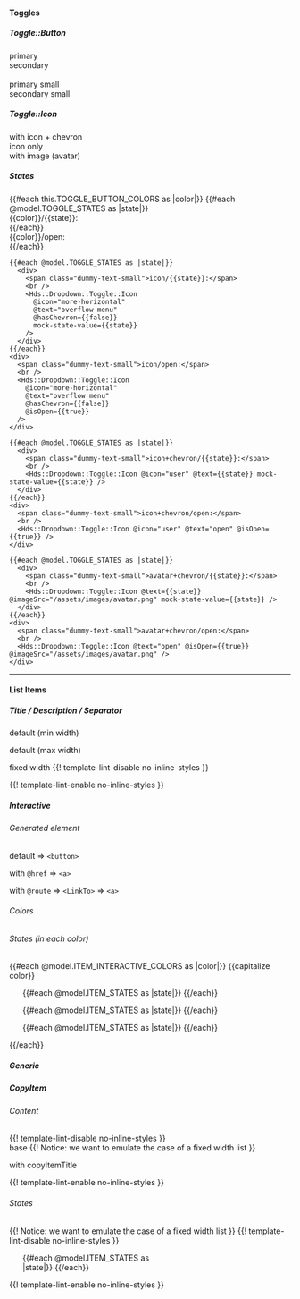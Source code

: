 <section data-test-percy data-section="showcase">
  <h4 class="dummy-h4">Toggles</h4>
  <h5 class="dummy-h5">Toggle::Button</h5>
  <div class="dummy-dropdown-toggle-button-sample">
    <div>
      <span class="dummy-text-small">primary</span>
      <Hds::Dropdown::Toggle::Button @text="Lorem ipsum" />
    </div>
    <div>
      <span class="dummy-text-small">secondary</span>
      <Hds::Dropdown::Toggle::Button @text="Lorem ipsum" @color="secondary" />
    </div>
  </div>
  <br />
  <div class="dummy-dropdown-toggle-button-sample">
    <div>
      <span class="dummy-text-small">primary small</span>
      <Hds::Dropdown::Toggle::Button @text="Lorem ipsum" @size="small" />
    </div>
    <div>
      <span class="dummy-text-small">secondary small</span>
      <Hds::Dropdown::Toggle::Button @text="Lorem ipsum" @size="small" @color="secondary" />
    </div>
  </div>
  <h5 class="dummy-h5">Toggle::Icon</h5>
  <div class="dummy-dropdown-toggle-icon-sample">
    <div>
      <span class="dummy-text-small">with icon + chevron</span>
      <Hds::Dropdown::Toggle::Icon @icon="user" @text="user menu" />
    </div>
    <div>
      <span class="dummy-text-small">icon only</span>
      <Hds::Dropdown::Toggle::Icon @icon="more-horizontal" @hasChevron={{false}} @text="overflow menu" />
    </div>
    <div>
      <span class="dummy-text-small">with image (avatar)</span>
      <Hds::Dropdown::Toggle::Icon @imageSrc="/assets/images/avatar.png" @text="user menu" />
    </div>
  </div>
  <h5 class="dummy-h5">States</h5>
  <div class="dummy-dropdown-toggle-states-grid">
    {{#each this.TOGGLE_BUTTON_COLORS as |color|}}
      {{#each @model.TOGGLE_STATES as |state|}}
        <div>
          <span class="dummy-text-small">{{color}}/{{state}}:</span>
          <br />
          <Hds::Dropdown::Toggle::Button @text={{capitalize state}} @color={{color}} mock-state-value={{state}} />
        </div>
      {{/each}}
      <div>
        <span class="dummy-text-small">{{color}}/open:</span>
        <br />
        <Hds::Dropdown::Toggle::Button @text="Opened" @isOpen={{true}} @color={{color}} />
      </div>
    {{/each}}

    {{#each @model.TOGGLE_STATES as |state|}}
      <div>
        <span class="dummy-text-small">icon/{{state}}:</span>
        <br />
        <Hds::Dropdown::Toggle::Icon
          @icon="more-horizontal"
          @text="overflow menu"
          @hasChevron={{false}}
          mock-state-value={{state}}
        />
      </div>
    {{/each}}
    <div>
      <span class="dummy-text-small">icon/open:</span>
      <br />
      <Hds::Dropdown::Toggle::Icon
        @icon="more-horizontal"
        @text="overflow menu"
        @hasChevron={{false}}
        @isOpen={{true}}
      />
    </div>

    {{#each @model.TOGGLE_STATES as |state|}}
      <div>
        <span class="dummy-text-small">icon+chevron/{{state}}:</span>
        <br />
        <Hds::Dropdown::Toggle::Icon @icon="user" @text={{state}} mock-state-value={{state}} />
      </div>
    {{/each}}
    <div>
      <span class="dummy-text-small">icon+chevron/open:</span>
      <br />
      <Hds::Dropdown::Toggle::Icon @icon="user" @text="open" @isOpen={{true}} />
    </div>

    {{#each @model.TOGGLE_STATES as |state|}}
      <div>
        <span class="dummy-text-small">avatar+chevron/{{state}}:</span>
        <br />
        <Hds::Dropdown::Toggle::Icon @text={{state}} @imageSrc="/assets/images/avatar.png" mock-state-value={{state}} />
      </div>
    {{/each}}
    <div>
      <span class="dummy-text-small">avatar+chevron/open:</span>
      <br />
      <Hds::Dropdown::Toggle::Icon @text="open" @isOpen={{true}} @imageSrc="/assets/images/avatar.png" />
    </div>
  </div>

  <hr class="dummy-divider" />

  <h4 class="dummy-h4">List Items</h4>

  <h5 class="dummy-h5">Title / Description / Separator</h5>
  <div class="dummy-dropdown-list-items-base-sample">
    <div>
      <span class="dummy-text-small">default (min width)</span>
      <ul class="hds-dropdown-list">
        <Hds::Dropdown::ListItem::Title @text="A simple title" />
        <Hds::Dropdown::ListItem::Description @text="A description." />
        <Hds::Dropdown::ListItem::Separator />
        <Hds::Dropdown::ListItem::Interactive @route="index" @text="Item" />
      </ul>
    </div>
    <div>
      <span class="dummy-text-small">default (max width)</span>
      <ul class="hds-dropdown-list">
        <Hds::Dropdown::ListItem::Title
          @text="A longer title that could span multiple lines if the characters surpass a certain length"
        />
        <Hds::Dropdown::ListItem::Description
          @text="A longer description that could span on multiple lines if the number of characters require more width than the dropdown provides by default."
        />
        <Hds::Dropdown::ListItem::Separator />
        <Hds::Dropdown::ListItem::Interactive
          @route="index"
          @text="A longer item that could span multiple lines if the characters surpass a certain length"
        />
      </ul>
    </div>
    <div>
      <span class="dummy-text-small">fixed width</span>
      {{! template-lint-disable no-inline-styles }}
      <ul class="hds-dropdown-list" style="width: 250px">
        <Hds::Dropdown::ListItem::Title
          @text="A longer title that could span multiple lines if the characters surpass a certain length"
        />
        <Hds::Dropdown::ListItem::Description
          @text="A longer description that could span on multiple lines if the number of characters require more width than the dropdown provides by default."
        />
        <Hds::Dropdown::ListItem::Separator />
        <Hds::Dropdown::ListItem::Interactive
          @route="index"
          @text="A longer item that could span multiple lines if the characters surpass a certain length"
        />
      </ul>
      {{! template-lint-enable no-inline-styles }}
    </div>
  </div>

  <h5 class="dummy-h5">Interactive</h5>
  <h6 class="dummy-h6">Generated element</h6>
  <div class="dummy-dropdown-list-items-base-sample">
    <div>
      <span class="dummy-text-small">default ⇒ <code class="dummy-code">&lt;button&gt;</code></span>
      <br />
      <ul class="hds-dropdown-list">
        <Hds::Dropdown::ListItem::Interactive @text="Lorem ipsum dolor" />
      </ul>
    </div>
    <div>
      <span class="dummy-text-small">with
        <code class="dummy-code">@href</code>
        ⇒
        <code class="dummy-code">&lt;a&gt;</code></span>
      <br />
      <ul class="hds-dropdown-list">
        <Hds::Dropdown::ListItem::Interactive @href="/" @text="Lorem ipsum dolor" />
      </ul>
    </div>
    <div>
      <span class="dummy-text-small">with
        <code class="dummy-code">@route</code>
        ⇒
        <code class="dummy-code">&lt;LinkTo&gt;</code>
        ⇒
        <code class="dummy-code">&lt;a&gt;</code></span>
      <br />
      <ul class="hds-dropdown-list">
        <Hds::Dropdown::ListItem::Interactive @route="index" @text="Lorem ipsum dolor" />
      </ul>
    </div>
  </div>

  <h6 class="dummy-h6">Colors</h6>
  <div class="dummy-dropdown-list-items-base-sample">
    <ul class="hds-dropdown-list">
      <Hds::Dropdown::ListItem::Interactive @icon="settings" @text="action (default)" @color="action" />
    </ul>
    <ul class="hds-dropdown-list">
      <Hds::Dropdown::ListItem::Interactive @icon="trash" @text="critical" @color="critical" />
    </ul>
  </div>
  <h6 class="dummy-h6">States (in each color)</h6>
  {{#each @model.ITEM_INTERACTIVE_COLORS as |color|}}
    <span class="dummy-text-small">{{capitalize color}}</span>
    <div class="dummy-dropdown-list-items-base-sample">
      <ul class="hds-dropdown-list">
        {{#each @model.ITEM_STATES as |state|}}
          <Hds::Dropdown::ListItem::Interactive @text={{state}} @color={{color}} mock-state-value={{state}} />
        {{/each}}
        <Hds::Dropdown::ListItem::Separator />
        <Hds::Dropdown::ListItem::Interactive @text="loading" @color={{color}} @isLoading={{true}} />
      </ul>
      <ul class="hds-dropdown-list">
        {{#each @model.ITEM_STATES as |state|}}
          <Hds::Dropdown::ListItem::Interactive
            @icon={{if (eq color "critical") "trash" "settings"}}
            @text="{{state}} with icon"
            @color={{color}}
            mock-state-value={{state}}
          />
        {{/each}}
        <Hds::Dropdown::ListItem::Separator />
        <Hds::Dropdown::ListItem::Interactive
          @icon={{if (eq color "critical") "trash" "settings"}}
          @text="loading with icon"
          @color={{color}}
          @isLoading={{true}}
        />
      </ul>
      <ul class="hds-dropdown-list">
        {{#each @model.ITEM_STATES as |state|}}
          <Hds::Dropdown::ListItem::Interactive
            @icon={{if (eq color "critical") "trash" "settings"}}
            @text="{{state}} with a longer text string that may wrap since max-width is defined on the container"
            @color={{color}}
            mock-state-value={{state}}
          />
        {{/each}}
      </ul>
    </div>
  {{/each}}

  <h5 class="dummy-h5">Generic</h5>
  <div class="dummy-dropdown-list-items-base-sample">
    <ul class="hds-dropdown-list">
      <Hds::Dropdown::ListItem::Generic>
        <Doc::Placeholder @text="some generic content here" @width="200" @height="40" @background="#e1f5fe" />
      </Hds::Dropdown::ListItem::Generic>
    </ul>
  </div>

  <h5 class="dummy-h5">CopyItem</h5>
  <h6 class="dummy-h6">Content</h6>
  <div class="dummy-dropdown-list-items-base-sample">
    {{! template-lint-disable no-inline-styles }}
    <div>
      <span class="dummy-text-small">base</span>
      {{! Notice: we want to emulate the case of a fixed width list }}
      <ul class="hds-dropdown-list" style="width: 250px">
        <Hds::Dropdown::ListItem::CopyItem @text="91ee1e8ef65b337f0e70d793f456c71d" />
      </ul>
    </div>
    <div>
      <span class="dummy-text-small">with copyItemTitle</span>
      <ul class="hds-dropdown-list" style="width: 250px">
        <Hds::Dropdown::ListItem::CopyItem
          @copyItemTitle="Lorem ipsum dolor"
          @text="91ee1e8ef65b337f0e70d793f456c71d"
        />
      </ul>
    </div>
    {{! template-lint-enable no-inline-styles }}
  </div>
  <h6 class="dummy-h6">States</h6>
  <div class="dummy-dropdown-list-items-base-sample">
    {{! Notice: we want to emulate the case of a fixed width list }}
    {{! template-lint-disable no-inline-styles }}
    <ul class="hds-dropdown-list" style="width: 250px">
      {{#each @model.ITEM_STATES as |state|}}
        <Hds::Dropdown::ListItem::CopyItem
          @text="{{state}}: 91ee1e8ef65b337f0e70d793f456c71d"
          mock-state-value={{state}}
          mock-state-selector="button"
        />
      {{/each}}
      <Hds::Dropdown::ListItem::CopyItem
        @text="success: 91ee1e8ef65b337f0e70d793f456c71d91ee1e8ef65b337f0e70d793f456c71d91ee1e8ef65b337f0e70d793f456c71d"
        @isSuccess={{true}}
        mock-state-value="success"
        mock-state-selector="button"
      />
    </ul>
    {{! template-lint-enable no-inline-styles }}
  </div>
</section>